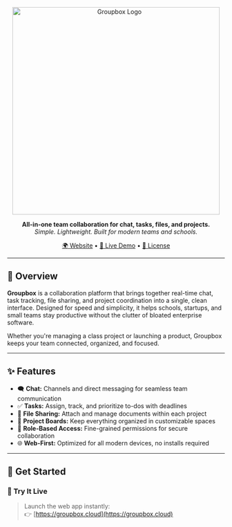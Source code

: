 <!-- Hero Banner -->
<div align="center">
  <img src="https://res.cloudinary.com/groupbox-res/image/upload/f_auto,q_auto/v1/Groupbox_WebApp/Branding/Add_a_heading_3_-cropped_msrrwm" alt="Groupbox Logo" width="480" />
</div>

<div align="center">

**All-in-one team collaboration for chat, tasks, files, and projects.**  
_Simple. Lightweight. Built for modern teams and schools._

[🌍 Website](https://groupbox.cloud) • [🚀 Live Demo](https://groupbox.cloud/signup) • [📄 License](https://groupbox.cloud/termsofservice)

</div>

---

## 🧭 Overview

**Groupbox** is a collaboration platform that brings together real-time chat, task tracking, file sharing, and project coordination into a single, clean interface. Designed for speed and simplicity, it helps schools, startups, and small teams stay productive without the clutter of bloated enterprise software.

Whether you're managing a class project or launching a product, Groupbox keeps your team connected, organized, and focused.

---

## ✨ Features

- 🗨️ **Chat:** Channels and direct messaging for seamless team communication  
- ✅ **Tasks:** Assign, track, and prioritize to-dos with deadlines  
- 📁 **File Sharing:** Attach and manage documents within each project  
- 📌 **Project Boards:** Keep everything organized in customizable spaces  
- 🔐 **Role-Based Access:** Fine-grained permissions for secure collaboration  
- 🌐 **Web-First:** Optimized for all modern devices, no installs required

---

## 🚀 Get Started

### 🔗 Try It Live
> Launch the web app instantly:  
> 👉 [https://groupbox.cloud](https://groupbox.cloud)
 
